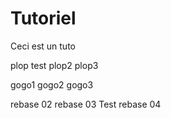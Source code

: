 # Tutoriel
Ceci est un tuto

plop test 
plop2
plop3

gogo1
gogo2
gogo3

rebase 02
rebase 03
 Test rebase 04
